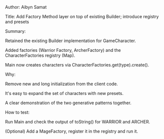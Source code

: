 Author: Aibyn Samat

Title: Add Factory Method layer on top of existing Builder; introduce registry and presets

Summary:

Retained the existing Builder implementation for GameCharacter.

Added factories (Warrior Factory, ArcherFactory) and the CharacterFactories registry (Map).

Main now creates characters via CharacterFactories.get(type).create().

Why:

Remove new and long initialization from the client code.

It's easy to expand the set of characters with new presets.

A clear demonstration of the two generative patterns together.

How to test:

Run Main and check the output of toString() for WARRIOR and ARCHER.

(Optional) Add a MageFactory, register it in the registry and run it.
